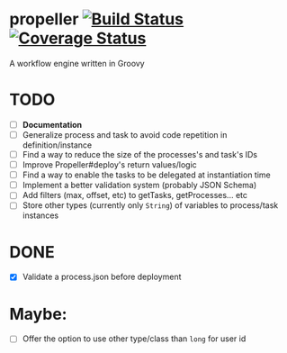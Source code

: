 # propeller [![Build Status](https://travis-ci.org/matheuss/propeller.svg?branch=master)](https://travis-ci.org/matheuss/propeller) [![Coverage Status](https://coveralls.io/repos/github/matheuss/propeller/badge.svg?branch=master)](https://coveralls.io/github/matheuss/propeller?branch=master)
A workflow engine written in Groovy


# TODO
- [ ] **Documentation**
- [ ] Generalize process and task to avoid code repetition in definition/instance
- [ ] Find a way to reduce the size of the processes's and task's IDs
- [ ] Improve Propeller#deploy's return values/logic
- [ ] Find a way to enable the tasks to be delegated at instantiation time
- [ ] Implement a better validation system (probably JSON Schema)
- [ ] Add filters (max, offset, etc) to getTasks, getProcesses... etc
- [ ] Store other types (currently only `String`) of variables to process/task instances

# DONE
- [X] Validate a process.json before deployment

# Maybe:
- [ ] Offer the option to use other type/class than `long` for user id

